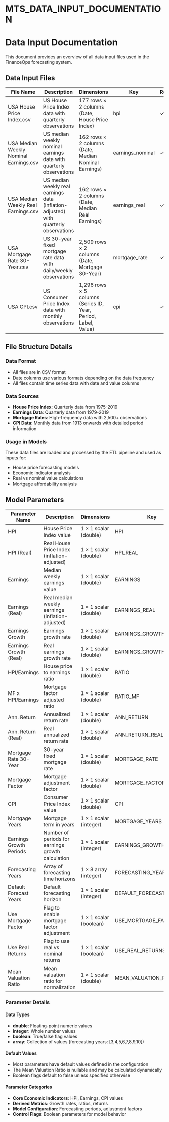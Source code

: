 # MTS_DATA_INPUT_DOCUMENTATION
# Data Input Documentation

This document provides an overview of all data input files used in the FinanceOps forecasting system.

## Data Input Files

| File Name | Description | Dimensions | Key | Required |
|-----------|-------------|------------|-----|----------|
| USA House Price Index.csv | US House Price Index data with quarterly observations | 177 rows × 2 columns (Date, House Price Index) | hpi | ✓ |
| USA Median Weekly Nominal Earnings.csv | US median weekly nominal earnings data with quarterly observations | 162 rows × 2 columns (Date, Median Nominal Earnings) | earnings_nominal | ✓ |
| USA Median Weekly Real Earnings.csv | US median weekly real earnings data (inflation-adjusted) with quarterly observations | 162 rows × 2 columns (Date, Median Real Earnings) | earnings_real | ✓ |
| USA Mortgage Rate 30-Year.csv | US 30-year fixed mortgage rate data with daily/weekly observations | 2,509 rows × 2 columns (Date, Mortgage 30-Year) | mortgage_rate | ✓ |
| USA CPI.csv | US Consumer Price Index data with monthly observations | 1,296 rows × 5 columns (Series ID, Year, Period, Label, Value) | cpi | ✓ |

## File Structure Details

### Data Format
- All files are in CSV format
- Date columns use various formats depending on the data frequency
- All files contain time series data with date and value columns

### Data Sources
- **House Price Index**: Quarterly data from 1975-2019
- **Earnings Data**: Quarterly data from 1979-2019  
- **Mortgage Rates**: High-frequency data with 2,500+ observations
- **CPI Data**: Monthly data from 1913 onwards with detailed period information

### Usage in Models
These data files are loaded and processed by the ETL pipeline and used as inputs for:
- House price forecasting models
- Economic indicator analysis
- Real vs nominal value calculations
- Mortgage affordability analysis

## Model Parameters

| Parameter Name | Description | Dimensions | Key | Required |
|----------------|-------------|------------|-----|----------|
| HPI | House Price Index value | 1 × 1 scalar (double) | HPI | ✓ |
| HPI (Real) | Real House Price Index (inflation-adjusted) | 1 × 1 scalar (double) | HPI_REAL | ✓ |
| Earnings | Median weekly earnings value | 1 × 1 scalar (double) | EARNINGS | ✓ |
| Earnings (Real) | Real median weekly earnings (inflation-adjusted) | 1 × 1 scalar (double) | EARNINGS_REAL | ✓ |
| Earnings Growth | Earnings growth rate | 1 × 1 scalar (double) | EARNINGS_GROWTH | ✓ |
| Earnings Growth (Real) | Real earnings growth rate | 1 × 1 scalar (double) | EARNINGS_GROWTH_REAL | ✓ |
| HPI/Earnings | House price to earnings ratio | 1 × 1 scalar (double) | RATIO | ✓ |
| MF x HPI/Earnings | Mortgage factor adjusted ratio | 1 × 1 scalar (double) | RATIO_MF | ✓ |
| Ann. Return | Annualized return rate | 1 × 1 scalar (double) | ANN_RETURN | ✓ |
| Ann. Return (Real) | Real annualized return rate | 1 × 1 scalar (double) | ANN_RETURN_REAL | ✓ |
| Mortgage Rate 30-Year | 30-year fixed mortgage rate | 1 × 1 scalar (double) | MORTGAGE_RATE | ✓ |
| Mortgage Factor | Mortgage adjustment factor | 1 × 1 scalar (double) | MORTGAGE_FACTOR | ✓ |
| CPI | Consumer Price Index value | 1 × 1 scalar (double) | CPI | ✓ |
| Mortgage Years | Mortgage term in years | 1 × 1 scalar (integer) | MORTGAGE_YEARS | ✓ |
| Earnings Growth Periods | Number of periods for earnings growth calculation | 1 × 1 scalar (integer) | EARNINGS_GROWTH_PERIODS | ✓ |
| Forecasting Years | Array of forecasting time horizons | 1 × 8 array (integer) | FORECASTING_YEARS | ✓ |
| Default Forecast Years | Default forecasting horizon | 1 × 1 scalar (integer) | DEFAULT_FORECAST_YEARS | ✓ |
| Use Mortgage Factor | Flag to enable mortgage factor adjustment | 1 × 1 scalar (boolean) | USE_MORTGAGE_FACTOR | ✓ |
| Use Real Returns | Flag to use real vs nominal returns | 1 × 1 scalar (boolean) | USE_REAL_RETURNS | ✓ |
| Mean Valuation Ratio | Mean valuation ratio for normalization | 1 × 1 scalar (double) | MEAN_VALUATION_RATIO | - |

### Parameter Details

#### Data Types
- **double**: Floating-point numeric values
- **integer**: Whole number values  
- **boolean**: True/false flag values
- **array**: Collection of values (forecasting years: [3,4,5,6,7,8,9,10])

#### Default Values
- Most parameters have default values defined in the configuration
- The Mean Valuation Ratio is nullable and may be calculated dynamically
- Boolean flags default to false unless specified otherwise

#### Parameter Categories
- **Core Economic Indicators**: HPI, Earnings, CPI values
- **Derived Metrics**: Growth rates, ratios, returns
- **Model Configuration**: Forecasting periods, adjustment factors
- **Control Flags**: Boolean parameters for model behavior
